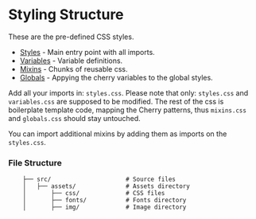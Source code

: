 # Styling Structure

These are the pre-defined CSS styles.

- [Styles](https://github.com/DEEP-IMPACT-AG/cherry/blob/master/src/assets/css/styles.css) - Main entry point with all imports.
- [Variables](https://github.com/DEEP-IMPACT-AG/cherry/blob/master/src/assets/css/variables.css) - Variable definitions.
- [Mixins](https://github.com/DEEP-IMPACT-AG/cherry/blob/master/src/assets/css/mixins.css) - Chunks of reusable css.
- [Globals](https://github.com/DEEP-IMPACT-AG/cherry/blob/master/src/assets/css/globals.css) - Appying the cherry variables to the global styles.

Add all your imports in: `styles.css`. Please note that only: `styles.css` and `variables.css` are supposed to be modified. The rest of the css is boilerplate template code, mapping the Cherry patterns, thus `mixins.css` and `globals.css` should stay untouched. 

You can import additional mixins by adding them as imports on the `styles.css`.

### File Structure
```shell
    ├── src/                     # Source files
    │   ├── assets/              # Assets directory
    │       ├── css/             # CSS files
    │       ├── fonts/           # Fonts directory
    │       ├── img/             # Image directory
```
